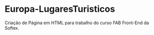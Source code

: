 # Europa-LugaresTuristicos
Criação de Página em HTML para trabalho do curso FAB Front-End da Softex.
